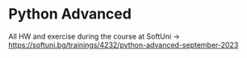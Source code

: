 # Python Advanced
All HW and exercise during the course at SoftUni -> https://softuni.bg/trainings/4232/python-advanced-september-2023
